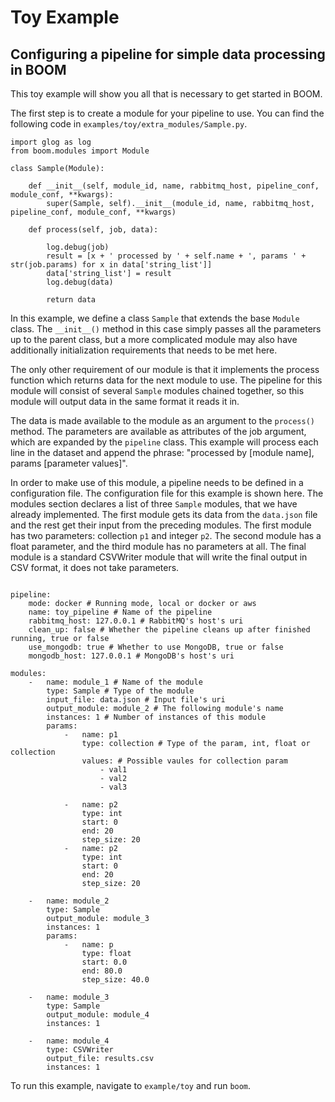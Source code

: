 # Toy Example
## Configuring a pipeline for simple data processing in BOOM

This toy example will show you all that is necessary to get started in BOOM.

The first step is to create a module for your pipeline to use.
You can find the following code in `examples/toy/extra_modules/Sample.py`.

```
import glog as log
from boom.modules import Module

class Sample(Module):

    def __init__(self, module_id, name, rabbitmq_host, pipeline_conf, module_conf, **kwargs):
        super(Sample, self).__init__(module_id, name, rabbitmq_host, pipeline_conf, module_conf, **kwargs)

    def process(self, job, data):

        log.debug(job)
        result = [x + ' processed by ' + self.name + ', params ' + str(job.params) for x in data['string_list']]
        data['string_list'] = result
        log.debug(data)

        return data
```

In this example, we define a class `Sample` that extends the base `Module` class.
The `__init__()` method in this case simply passes all the parameters up to the parent class, but a more complicated module may also have additionally initialization requirements that needs to be met here.

The only other requirement of our module is that it implements the process function which returns data for the next module to use.
The pipeline for this module will consist of several `Sample` modules chained together, so this module will output data in the same format it reads it in.

The data is made available to the module as an argument to the `process()` method.
The parameters are available as attributes of the job argument, which are expanded by the ``pipeline`` class.
This example will process each line in the dataset and append the phrase: "processed by [module name], params [parameter values]".

In order to make use of this module, a pipeline needs to be defined in a configuration file.
The configuration file for this example is shown here.
The modules section declares a list of three `Sample` modules, that we have already implemented.
The first module gets its data from the `data.json` file and the rest get their input from the preceding modules.
The first module has two parameters: collection `p1` and integer `p2`.
The second module has a float parameter, and the third module has no parameters at all.
The final module is a standard CSVWriter module that will write the final output in CSV format, it does not take parameters.

```

pipeline:
    mode: docker # Running mode, local or docker or aws
    name: toy_pipeline # Name of the pipeline
    rabbitmq_host: 127.0.0.1 # RabbitMQ's host's uri
    clean_up: false # Whether the pipeline cleans up after finished running, true or false
    use_mongodb: true # Whether to use MongoDB, true or false
    mongodb_host: 127.0.0.1 # MongoDB's host's uri

modules:
    -   name: module_1 # Name of the module
        type: Sample # Type of the module
        input_file: data.json # Input file's uri
        output_module: module_2 # The following module's name
        instances: 1 # Number of instances of this module
        params:
            -   name: p1
                type: collection # Type of the param, int, float or collection
                values: # Possible vaules for collection param
                    - val1
                    - val2
                    - val3

            -   name: p2
                type: int
                start: 0
                end: 20
                step_size: 20
            -   name: p2
                type: int
                start: 0
                end: 20
                step_size: 20

    -   name: module_2
        type: Sample
        output_module: module_3
        instances: 1
        params:
            -   name: p
                type: float
                start: 0.0
                end: 80.0
                step_size: 40.0
        
    -   name: module_3
        type: Sample
        output_module: module_4
        instances: 1

    -   name: module_4
        type: CSVWriter
        output_file: results.csv 
        instances: 1
```

To run this example, navigate to `example/toy` and run `boom`.
